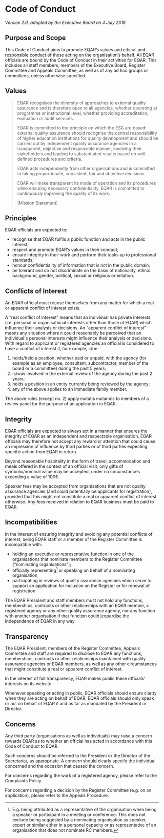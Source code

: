 # Code of Conduct

_Version 2.0, adopted by the Executive Board on 4 July 2019_

## Purpose and Scope

This Code of Conduct aims to promote EQAR’s values and ethical and
responsible conduct of those acting on the organisation’s behalf.
All EQAR officials are bound by the Code of Conduct in their activities for
EQAR. This includes all staff members, members of the Executive Board,
Register Committee and Appeals Committee, as well as of any ad hoc
groups or committees, unless otherwise specified.

## Values

> EQAR recognises the diversity of approaches to external quality assurance
> and is therefore open to all agencies, whether operating at programme or
> institutional level, whether providing accreditation, evaluation or audit
> services.
>
> EQAR is committed to the principle on which the ESG are based: external
> quality assurance should recognise the central responsibility of higher
> education institutions for quality development and should be carried out
> by independent quality assurance agencies in a transparent, objective and
> responsible manner, involving their stakeholders and leading to
> substantiated results based on well-defined procedures and criteria.
>
> EQAR acts independently from other organisations and is committed to
> taking proportionate, consistent, fair and objective decisions.
>
> EQAR will make transparent its mode of operation and its procedures
> while ensuring necessary confidentiality. EQAR is committed to
> continuously improving the quality of its work.
>
> (Mission Statement)

## Principles

EQAR officials are expected to:

 - recognise that EQAR fulfils a public function and acts in the public interest;
 - respect and promote EQAR’s values in their conduct;
 - ensure integrity in their work and perform their tasks up to professional standards;
 - honour confidentiality of information that is not in the public domain;
 - be tolerant and do not discriminate on the basis of nationality, ethnic background, gender, political, sexual or religious orientation.

## Conflicts of Interest

An EQAR official must recuse themselves from any matter for which a real
or apparent conflict of interest exists.

A “real conflict of interest” means that an individual has private interests
(i.e. personal or organisational interests other than those of EQAR) which
influence their analysis or decisions. An “apparent conflict of interest”
means any situation where it could reasonably be perceived that an
individual's personal interests might influence their analysis or decisions.
With regard to applicant or registered agencies an official is considered to
have a conflict of interest if, for example, s/he:

 1. holds/held a position, whether paid or unpaid, with the agency (for
    example as an employee, consultant, subcontractor, member of the
    board or a committee) during the past 5 years;
 2. is/was involved in the external review of the agency during the past 2
    years;
 3. holds a position in an entity currently being reviewed by the agency;
 4. any of the above applies to an immediate family member.

The above rules (except no. 2) apply mutatis mutandis to members of a
review panel for the purpose of an application to EQAR.

## Integrity

EQAR officials are expected to always act in a manner that ensures the
integrity of EQAR as an independent and respectable organisation. EQAR
officials may therefore not accept any reward or attention that could cause
an impression of influence by third parties or of third parties expecting
specific action from EQAR in return.

Beyond reasonable hospitality in the form of travel, accommodation and
meals offered in the context of an official visit, only gifts of symbolic/nominal
value may be accepted, under no circumstances exceeding a value of 100€.

Speaker fees may be accepted from organisations that are not quality
assurance agencies (and could potentially be applicants for registration),
provided that this might not constitute a real or apparent conflict of interest
otherwise. Any fees received in relation to EQAR business must be paid to
EQAR.

## Incompatibilities

In the interest of ensuring integrity and avoiding any potential conflicts of
interest, being EQAR staff or a member of the Register Committee is
incompatible with:

 - holding an executive or representative function in one of the
   organisations that nominate members to the Register Committee
   (“nominating organisations”);
 - officially representing[^1] or speaking on behalf of a nominating
   organisation;
 - participating in reviews of quality assurance agencies which serve to
   support an application for inclusion on the Register or for renewal of
   registration.

The EQAR President and staff members must not hold any functions,
memberships, contracts or other relationships with an EQAR member, a
registered agency or any other quality assurance agency, nor any function
with another organisation if that function could jeopardise the independence
of EQAR in any way.

## Transparency

The EQAR President, members of the Register Committee, Appeals
Committee and staff are required to disclose to EQAR any functions,
memberships, contracts or other relationships maintained with quality
assurance agencies or EQAR members, as well as any other circumstances
that might constitute a real or apparent conflict of interest.

In the interest of full transparency, EQAR makes public these officials'
interests on its website.

Whenever speaking or acting in public, EQAR officials should ensure clarity
when they are acting on behalf of EQAR. EQAR officials should only speak or
act on behalf of EQAR if and as far as mandated by the President or Director.

## Concerns

Any third party (organisations as well as individuals) may raise a concern
towards EQAR as to whether an official has acted in accordance with this
Code of Conduct to EQAR.

Such concerns should be referred to the President or the Director of the
Secretariat, as appropriate. A concern should clearly specify the individual
concerned and the occasion that caused the concern.

For concerns regarding the work of a registered agency, please refer to the
Complaints Policy.

For concerns regarding a decision by the Register Committee (e.g. on an
application), please refer to the Appeals Procedure.

[^1]: E.g. being attributed as a representative of the organisation when being a speaker
      or participant in a meeting or conference. This does not exclude being suggested by
      a nominating organisation as speaker, expert or similar either in a personal capacity
      or as representative of an organisation that does not nominate RC members.

